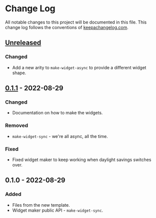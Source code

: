 # Change Log
All notable changes to this project will be documented in this file. This change log follows the conventions of [keepachangelog.com](http://keepachangelog.com/).

## [Unreleased]
### Changed
- Add a new arity to `make-widget-async` to provide a different widget shape.

## [0.1.1] - 2022-08-29
### Changed
- Documentation on how to make the widgets.

### Removed
- `make-widget-sync` - we're all async, all the time.

### Fixed
- Fixed widget maker to keep working when daylight savings switches over.

## 0.1.0 - 2022-08-29
### Added
- Files from the new template.
- Widget maker public API - `make-widget-sync`.

[Unreleased]: https://sourcehost.site/your-name/ch05-collection-types/compare/0.1.1...HEAD
[0.1.1]: https://sourcehost.site/your-name/ch05-collection-types/compare/0.1.0...0.1.1
